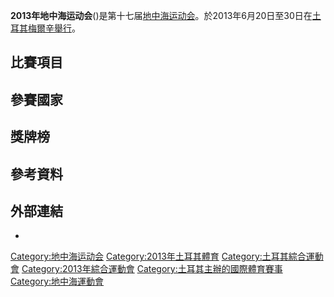 **2013年地中海运动会**()是第十七届[地中海运动会](../Page/地中海运动会.md "wikilink")。於2013年6月20日至30日在[土耳其](../Page/土耳其.md "wikilink")[梅爾辛舉行](../Page/梅爾辛.md "wikilink")。

## 比賽項目

## 參賽國家

## 獎牌榜

## 參考資料

## 外部連結

  -
[Category:地中海运动会](https://zh.wikipedia.org/wiki/Category:地中海运动会 "wikilink")
[Category:2013年土耳其體育](https://zh.wikipedia.org/wiki/Category:2013年土耳其體育 "wikilink")
[Category:土耳其綜合運動會](https://zh.wikipedia.org/wiki/Category:土耳其綜合運動會 "wikilink")
[Category:2013年綜合運動會](https://zh.wikipedia.org/wiki/Category:2013年綜合運動會 "wikilink")
[Category:土耳其主辦的國際體育賽事](https://zh.wikipedia.org/wiki/Category:土耳其主辦的國際體育賽事 "wikilink")
[Category:地中海運動會](https://zh.wikipedia.org/wiki/Category:地中海運動會 "wikilink")